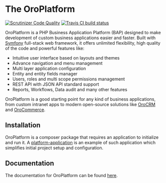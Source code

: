 # The OroPlatform

[![Scrutinizer Code Quality](https://scrutinizer-ci.com/g/orocrm/platform/badges/quality-score.png?b=master)](https://scrutinizer-ci.com/g/orocrm/platform/?branch=master) [![Travis CI build status](https://travis-ci.org/oroinc/platform.svg?branch=master)](https://travis-ci.org/oroinc/platform)

OroPlatform is a PHP Business Application Platform (BAP) designed to make development of custom business applications
easier and faster. Built with [Symfony](http://symfony.com/) full-stack web framework, it offers unlimited flexibility,
high quality of the code and powerful features like:
 
 - Intuitive user interface based on layouts and themes
 - Advance navigation and menu management
 - Multi layer application configuration
 - Entity and entity fields manager
 - Users, roles and multi scope permissions management
 - REST API with JSON API standard support
 - Reports, Workflows, Data audit and many other features
 
OroPlatform is a good starting point for any kind of business applications, from custom intranet apps to
modern open-source solutions like [OroCRM](https://www.orocrm.com) and [OroCommerce](https://www.orocommerce.com). 

## Installation

OroPlatform is a composer package that requires an application to initialize and run it.
A [platform-application](https://github.com/orocrm/platform-application) is an example of such application which
simplifies initial project setup and configuration.

## Documentation
  
The documentation for OroPlatform can be found [here](http://www.oroinc.com/doc/orocrm/).
